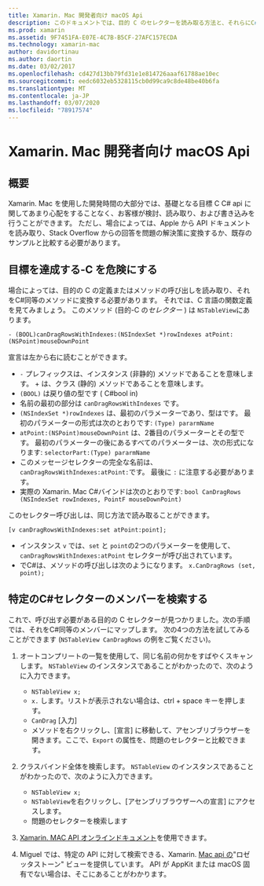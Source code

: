 ```yaml
---
title: Xamarin. Mac 開発者向け macOS Api
description: このドキュメントでは、目的 C のセレクターを読み取る方法と、それらにC#対応するメソッドを Xamarin. Mac アプリで検索する方法について説明します。
ms.prod: xamarin
ms.assetid: 9F7451FA-E07E-4C7B-B5CF-27AFC157ECDA
ms.technology: xamarin-mac
author: davidortinau
ms.author: daortin
ms.date: 03/02/2017
ms.openlocfilehash: cd427d13bb79fd31e1e814726aaaf61788ae10ec
ms.sourcegitcommit: eedc6032eb5328115cb0d99ca9c8de48be40b6fa
ms.translationtype: MT
ms.contentlocale: ja-JP
ms.lasthandoff: 03/07/2020
ms.locfileid: "78917574"
---
```

# <a name="macos-apis-for-xamarinmac-developers"></a>Xamarin. Mac 開発者向け macOS Api

## <a name="overview"></a>概要

Xamarin. Mac を使用した開発時間の大部分では、基礎となる目標 C C# api に関してあまり心配をすることなく、お客様が検討、読み取り、および書き込みを行うことができます。 ただし、場合によっては、Apple から API ドキュメントを読み取り、Stack Overflow からの回答を問題の解決策に変換するか、既存のサンプルと比較する必要があります。

## <a name="reading-enough-objective-c-to-be-dangerous"></a>目標を達成する-C を危険にする

場合によっては、目的の C の定義またはメソッドの呼び出しを読み取り、それをC#同等のメソッドに変換する必要があります。 それでは、C 言語の関数定義を見てみましょう。 このメソッド (目的-C の*セレクター* ) は `NSTableView`にあります。

```objc
- (BOOL)canDragRowsWithIndexes:(NSIndexSet *)rowIndexes atPoint:(NSPoint)mouseDownPoint
```

宣言は左から右に読むことができます。

- `-` プレフィックスは、インスタンス (非静的) メソッドであることを意味します。 + は、クラス (静的) メソッドであることを意味します。
- `(BOOL)` は戻り値の型です ( C#bool in)
- 名前の最初の部分は `canDragRowsWithIndexes` です。
- `(NSIndexSet *)rowIndexes` は、最初のパラメーターであり、型はです。 最初のパラメーターの形式は次のとおりです: `(Type) pararmName`
- `atPoint:(NSPoint)mouseDownPoint` は、2番目のパラメーターとその型です。 最初のパラメーターの後にあるすべてのパラメーターは、次の形式になります: `selectorPart:(Type) pararmName`
- このメッセージセレクターの完全な名前は、`canDragRowsWithIndexes:atPoint:`です。 最後に `:` に注意する必要があります。
- 実際の Xamarin. Mac C#バインドは次のとおりです: `bool CanDragRows (NSIndexSet rowIndexes, PointF mouseDownPoint)`

このセレクター呼び出しは、同じ方法で読み取ることができます。

```objc
[v canDragRowsWithIndexes:set atPoint:point];
```

- インスタンス `v` では、`set` と `point`の2つのパラメーターを使用して、`canDragRowsWithIndexes:atPoint` セレクターが呼び出されています。
- でC#は、メソッドの呼び出しは次のようになります。 `x.CanDragRows (set, point);`

<a name="finding_selector" />

## <a name="finding-the-c-member-for-a-given-selector"></a>特定のC#セレクターのメンバーを検索する

これで、呼び出す必要がある目的の C セレクターが見つかりました。次の手順では、それをC#同等のメンバーにマップします。 次の4つの方法を試してみることができます (`NSTableView CanDragRows` の例をご覧ください)。

1. オートコンプリートの一覧を使用して、同じ名前の何かをすばやくスキャンします。 `NSTableView` のインスタンスであることがわかったので、次のように入力できます。

    - `NSTableView x;`
    - `x.` します。リストが表示されない場合は、ctrl + space キーを押します。
    - `CanDrag` [入力]
    - メソッドを右クリックし、[宣言] に移動して、アセンブリブラウザーを開きます。ここで、`Export` の属性を、問題のセレクターと比較できます。

2. クラスバインド全体を検索します。 `NSTableView` のインスタンスであることがわかったので、次のように入力できます。

    - `NSTableView x;`
    - `NSTableView`を右クリックし、[アセンブリブラウザーへの宣言] にアクセスします。
    - 問題のセレクターを検索します

3. [Xamarin. MAC API オンラインドキュメント](https://docs.microsoft.com/dotnet/api/?view=xamarinmac-3.0)を使用できます。

4. Miguel では、特定の API に対して検索できる、Xamarin. [Mac api の](https://tirania.org/tmp/rosetta.html)"ロゼッタストーン" ビューを提供しています。 API が AppKit または macOS 固有でない場合は、そこにあることがわかります。

<!--
Note: In some cases, the assembly browser can hit a bug where it will open but not jump to the right definition. Keep that tab open, switch back to your source code and try again.
Note: The assembly browser tricks currently only works with Xamarin.Mac Classic. This will be fixed in a future version.
-->
